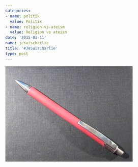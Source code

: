 ```yaml
---
categories:
- name: politik
  value: Politik
- name: religion-vs-ateism
  value: Religion vs ateism
date: '2015-01-11'
name: jesuischarlie
title: '#JeSuisCharlie'
type: post
---
```

[![pen](/files/pen.png)](/files/pen.png)


